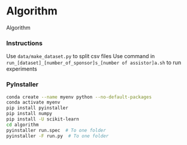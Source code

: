# Algorithm
Algorithm

### Instructions
Use `data/make_dataset.py` to split csv files
Use command in `run_[dataset]_[number_of_sponsor]s_[number of assistor]a.sh` to run experiments

### PyInstaller
```bash
conda create --name myenv python --no-default-packages  
conda activate myenv  
pip install pyinstaller  
pip install numpy  
pip install -U scikit-learn  
cd algorithm
pyinstaller run.spec  # To one folder
pyinstaller -F run.py  # To one folder
```
